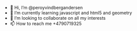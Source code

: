 - 👋 Hi, I’m @peroyvindbergandersen
- 🌱 I’m currently learning javascript and html5 and geometry
- 💞️ I’m looking to collaborate on all my interests
- 📫 How to reach me +4790719325

